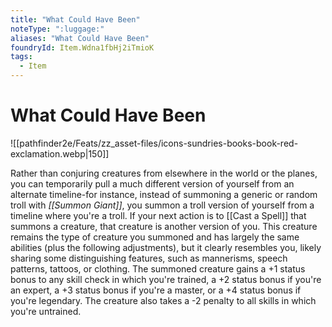 ```yaml
---
title: "What Could Have Been"
noteType: ":luggage:"
aliases: "What Could Have Been"
foundryId: Item.Wdna1fbHj2iTmioK
tags:
  - Item
---
```


# What Could Have Been
![[pathfinder2e/Feats/zz_asset-files/icons-sundries-books-book-red-exclamation.webp|150]]

Rather than conjuring creatures from elsewhere in the world or the planes, you can temporarily pull a much different version of yourself from an alternate timeline-for instance, instead of summoning a generic or random troll with _[[Summon Giant]]_, you summon a troll version of yourself from a timeline where you're a troll. If your next action is to [[Cast a Spell]] that summons a creature, that creature is another version of you. This creature remains the type of creature you summoned and has largely the same abilities (plus the following adjustments), but it clearly resembles you, likely sharing some distinguishing features, such as mannerisms, speech patterns, tattoos, or clothing. The summoned creature gains a +1 status bonus to any skill check in which you're trained, a +2 status bonus if you're an expert, a +3 status bonus if you're a master, or a +4 status bonus if you're legendary. The creature also takes a -2 penalty to all skills in which you're untrained.
